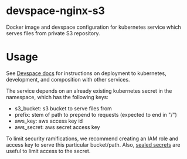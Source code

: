 # devspace-nginx-s3

Docker image and devspace configuration for kubernetes service which
serves files from private S3 repository.

# Usage

See [Devspace docs](https://devspace.cloud/docs/introduction) for
instructions on deployment to kubernetes, development, and composition
with other services.

The service depends on an already existing kubernetes secret in
the namespace, which has the following keys:

* s3_bucket: s3 bucket to serve files from
* prefix: stem of path to prepend to requests (expected to end in "/")
* aws_key: aws access key id
* aws_secret: aws secret access key

To limit security ramifications, we recommend creating an IAM role
and access key to serve this particular bucket/path. Also, 
[sealed secrets](https://github.com/bitnami-labs/sealed-secrets)
are useful to limit access to the secret.
